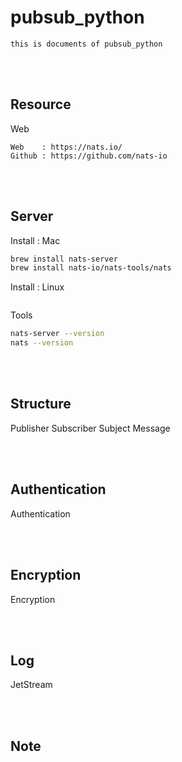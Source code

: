 <!--------------------------------------------------------------------------------- Description -->
# pubsub_python
    this is documents of pubsub_python

<!--------------------------------------------------------------------------------- Resource -->
<br><br>

## Resource  
Web
```
Web    : https://nats.io/
Github : https://github.com/nats-io
```

<!--------------------------------------------------------------------------------- Server -->
<br><br>

## Server 

Install : Mac
```bash
brew install nats-server
brew install nats-io/nats-tools/nats
```

Install : Linux
```bash
```

Tools
```bash
nats-server --version
nats --version
```

<!--------------------------------------------------------------------------------- Structure -->
<br><br>

## Structure 

Publisher
Subscriber
Subject
Message

<!--------------------------------------------------------------------------------- Authentication -->
<br><br>

## Authentication 

Authentication

<!--------------------------------------------------------------------------------- Encryption -->
<br><br>

## Encryption 

Encryption

<!--------------------------------------------------------------------------------- Log -->
<br><br>

## Log 

JetStream

<!--------------------------------------------------------------------------------- Note -->
<br><br>

## Note 